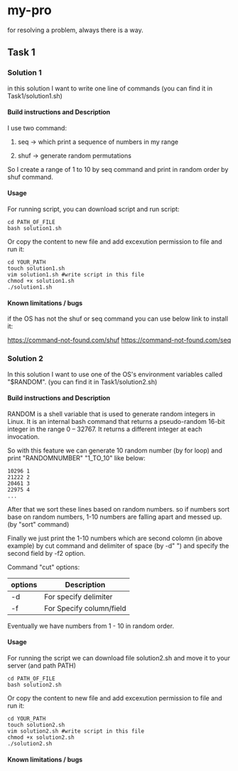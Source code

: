 # my-pro
for resolving a problem, always there is a way.

## Task 1

### Solution 1
in this solution I want to write one line of commands (you can find it in Task1/solution1.sh)

#### Build instructions and Description
I use two command:

1. seq  -> which print a sequence of numbers in my range

2. shuf -> generate random permutations

So I create a range of 1 to 10 by seq command and print in random order by shuf command.

#### Usage
For running script, you can download script and run script:
```
cd PATH_OF_FILE
bash solution1.sh
```
Or copy the content to new file and add excexution permission to file and run it:
```
cd YOUR_PATH
touch solution1.sh
vim solution1.sh #write script in this file
chmod +x solution1.sh
./solution1.sh
```

#### Known limitations / bugs
if the OS has not the shuf or seq command you can use below link to install it:

<https://command-not-found.com/shuf>
<https://command-not-found.com/seq>

### Solution 2
In this solution I want to use one of the OS's environment variables called "$RANDOM". (you can find it in Task1/solution2.sh)

#### Build instructions and Description
RANDOM is a shell variable that is used to generate random integers in Linux. It is an internal bash command that returns a pseudo-random 16-bit integer in the range 0 – 32767. It returns a different integer at each invocation.

So with this feature we can generate 10 random number (by for loop) and print "RANDOMNUMBER" "1_TO_10" like below:
```
10296 1
21222 2
20461 3
22975 4
...
```
After that we sort these lines based on random numbers. so if numbers sort base on random numbers, 1-10 numbers are falling apart and messed up. (by "sort" command)

Finally we just print the 1-10 numbers which are second colomn (in above example) by cut command and delimiter of space (by -d" ") and specify the second field by -f2 option.

Command "cut" options:
     
options  | Description
------------- | -------------
-d  | For specify delimiter
-f  | For Specify column/field

Eventually we have numbers from 1 - 10 in random order.


#### Usage
For running the script we can download file solution2.sh and move it to your server (and path PATH)
```
cd PATH_OF_FILE
bash solution2.sh
```
Or copy the content to new file and add excexution permission to file and run it:
```
cd YOUR_PATH
touch solution2.sh
vim solution2.sh #write script in this file
chmod +x solution2.sh
./solution2.sh
```

#### Known limitations / bugs
